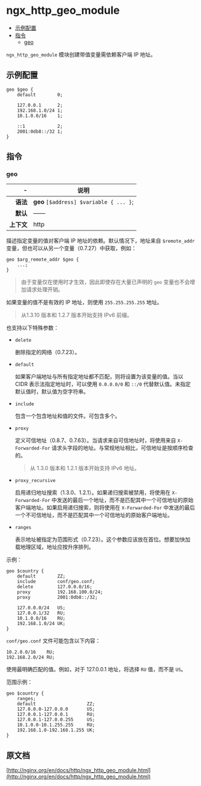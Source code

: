 # ngx_http_geo_module

- [示例配置](#example_configuration)
- [指令](#directives)
    - [geo](#geo)

`ngx_http_geo_module` 模块创建带值变量需依赖客户端 IP 地址。

<a id="example_configuration"></a>

## 示例配置

```nginx
geo $geo {
    default        0;

    127.0.0.1      2;
    192.168.1.0/24 1;
    10.1.0.0/16    1;

    ::1            2;
    2001:0db8::/32 1;
}
```

<a id="directives"></a>

## 指令

### geo

|\-|说明|
|------:|------|
|**语法**|**geo** `[$address] $variable { ... }`;|
|**默认**|——|
|**上下文**|http|

描述指定变量的值对客户端 IP 地址的依赖。默认情况下，地址来自 `$remote_addr` 变量，但也可以从另一个变量（0.7.27）中获取，例如：

```nginx
geo $arg_remote_addr $geo {
    ...;
}
```

> 由于变量仅在使用时才生效，因此即使存在大量已声明的 `geo` 变量也不会增加请求处理开销。

如果变量的值不是有效的 IP 地址，则使用 `255.255.255.255` 地址。

> 从1.3.10 版本和 1.2.7 版本开始支持 IPv6 前缀。

也支持以下特殊参数：

- `delete`

    删除指定的网络（0.7.23）。

- `default`

    如果客户端地址与所有指定地址都不匹配，则将设置为该变量的值。当以 CIDR 表示法指定地址时，可以使用 `0.0.0.0/0` 和 `::/0` 代替默认值。未指定默认值时，默认值为空字符串。

- `include`

    包含一个包含地址和值的文件。可包含多个。

- `proxy`

    定义可信地址（0.8.7、0.7.63）。当请求来自可信地址时，将使用来自 `X-Forwarded-For` 请求头字段的地址。与常规地址相比，可信地址是按顺序检查的。

    > 从 1.3.0 版本和 1.2.1 版本开始支持 IPv6 地址。

- `proxy_recursive`

    启用递归地址搜索（1.3.0、1.2.1）。如果递归搜索被禁用，将使用在 `X-Forwarded-For` 中发送的最后一个地址，而不是匹配其中一个可信地址的原始客户端地址。如果启用递归搜索，则将使用在 `X-Forwarded-For` 中发送的最后一个不可信地址，而不是匹配其中一个可信地址的原始客户端地址。 

- `ranges`

    表示地址被指定为范围形式（0.7.23）。这个参数应该放在首位。想要加快加载地理区域，地址应按升序排列。

示例：

```nginx
geo $country {
    default        ZZ;
    include        conf/geo.conf;
    delete         127.0.0.0/16;
    proxy          192.168.100.0/24;
    proxy          2001:0db8::/32;

    127.0.0.0/24   US;
    127.0.0.1/32   RU;
    10.1.0.0/16    RU;
    192.168.1.0/24 UK;
}
```

`conf/geo.conf` 文件可能包含以下内容：

```nginx
10.2.0.0/16    RU;
192.168.2.0/24 RU;
```

使用最明确匹配的值。例如，对于 127.0.0.1 地址，将选择 `RU` 值，而不是 `US`。

范围示例：

```nginx
geo $country {
    ranges;
    default                   ZZ;
    127.0.0.0-127.0.0.0       US;
    127.0.0.1-127.0.0.1       RU;
    127.0.0.1-127.0.0.255     US;
    10.1.0.0-10.1.255.255     RU;
    192.168.1.0-192.168.1.255 UK;
}
```

## 原文档
[http://nginx.org/en/docs/http/ngx_http_geo_module.html](http://nginx.org/en/docs/http/ngx_http_geo_module.html)